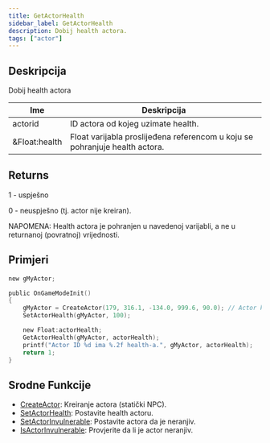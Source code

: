 ```yaml
---
title: GetActorHealth
sidebar_label: GetActorHealth
description: Dobij health actora.
tags: ["actor"]
---
```


<VersionWarn version='SA-MP 0.3.7' />

## Deskripcija

Dobij health actora

| Ime           | Deskripcija                                                                     |
| ------------- | ------------------------------------------------------------------------------- |
| actorid       | ID actora od kojeg uzimate health.                                       |
| &Float:health | Float varijabla proslijeđena referencom u koju se pohranjuje health actora. |

## Returns

1 - uspješno

0 - neuspješno (tj. actor nije kreiran).

NAPOMENA: Health actora je pohranjen u navedenoj varijabli, a ne u returnanoj (povratnoj) vrijednosti.

## Primjeri

```c
new gMyActor;

public OnGameModeInit()
{
    gMyActor = CreateActor(179, 316.1, -134.0, 999.6, 90.0); // Actor kao prodavač u Ammunation-u
    SetActorHealth(gMyActor, 100);

    new Float:actorHealth;
    GetActorHealth(gMyActor, actorHealth);
    printf("Actor ID %d ima %.2f health-a.", gMyActor, actorHealth);
    return 1;
}
```

## Srodne Funkcije

- [CreateActor](CreateActor): Kreiranje actora (statički NPC).
- [SetActorHealth](SetActorHealth): Postavite health actoru.
- [SetActorInvulnerable](SetActorInvulnerable): Postavite actora da je neranjiv.
- [IsActorInvulnerable](IsActorInvulnerable): Provjerite da li je actor neranjiv.
